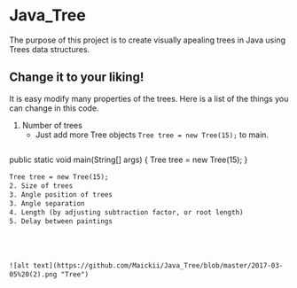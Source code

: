 # Java_Tree

The purpose of this project is to create visually apealing trees in Java using Trees data structures. 

## Change it to your liking!
It is easy modify many properties of the trees.
Here is a list of the things you can change in this code.
1. Number of trees
   * Just add more Tree objects `Tree tree = new Tree(15);` to main.
   ```java
public static void main(String[] args) {
		Tree tree = new Tree(15);
	}
```
Tree tree = new Tree(15);
2. Size of trees
3. Angle position of trees
3. Angle separation
4. Length (by adjusting subtraction factor, or root length)
5. Delay between paintings




![alt text](https://github.com/Maickii/Java_Tree/blob/master/2017-03-05%20(2).png "Tree")
